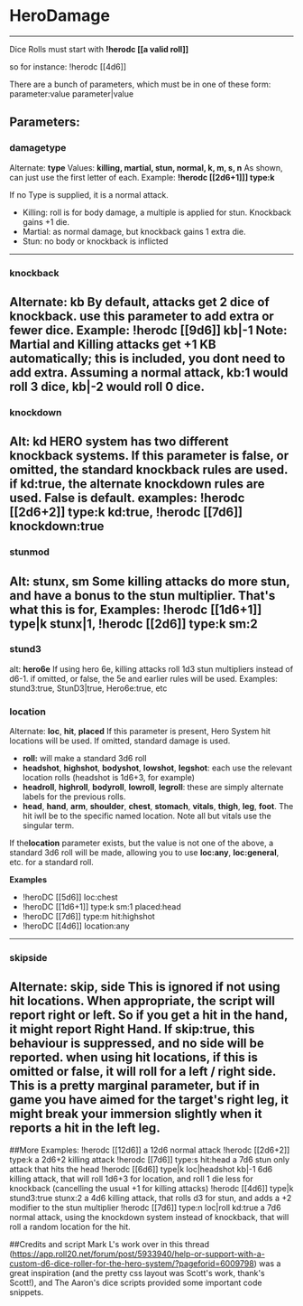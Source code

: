 # HeroDamage

---

Dice Rolls must start with
**!herodc [[a valid roll]]**

so for instance: !herodc [[4d6]]

There are a bunch of parameters, which must be in one of these form:
parameter:value
parameter|value

## Parameters:
### damagetype
Alternate: **type**
Values: **killing, martial, stun, normal, k, m, s, n**
As shown, can just use the first letter of each. 
Example: **!herodc [[2d6+1]]] type:k**

If no Type is supplied, it is a normal attack.
* Killing: roll is for body damage, a multiple is applied for stun. Knockback gains +1 die.
* Martial: as normal damage, but knockback gains 1 extra die.
* Stun: no body or knockback is inflicted
---

### knockback
Alternate: **kb**
By default, attacks get 2 dice of knockback. use this parameter to add extra or fewer dice.
Example: **!herodc [[9d6]] kb|-1**
Note: Martial and Killing attacks get +1 KB automatically; this is included, you dont need to add extra.
Assuming a normal attack, kb:1 would roll 3 dice, kb|-2 would roll 0 dice.
---

### knockdown
Alt: **kd**
HERO system has two different knockback systems. If this parameter is false, or omitted, the standard knockback rules are used. if kd:true, the alternate knockdown rules are used. 
False is default.
examples: **!herodc [[2d6+2]] type:k kd:true**, **!herodc [[7d6]] knockdown:true**
---

### stunmod
Alt: **stunx**, **sm**
Some killing attacks do more stun, and have a bonus to the stun multiplier. That's what this is for,
Examples: **!herodc [[1d6+1]] type|k stunx|1**, **!herodc [[2d6]] type:k sm:2**
---

### stund3
alt: **hero6e**
If using hero 6e, killing attacks roll 1d3 stun multipliers instead of d6-1. if omitted, or false, the 5e and earlier rules will be used.
Examples: stund3:true, StunD3|true, Hero6e:true, etc

### location
Alternate: **loc**, **hit**, **placed**
If this parameter is present, Hero System hit locations will be used. If omitted, standard damage is used. 
* **roll:** will make a standard 3d6 roll
* **headshot**, **highshot**, **bodyshot**, **lowshot**, **legshot**: each use the relevant location rolls (headshot is 1d6+3, for example)
* **headroll**, **highroll**, **bodyroll**, **lowroll**, **legroll**: these are simply alternate labels for the previous rolls.
* **head**, **hand**, **arm**, **shoulder**, **chest**, **stomach**, **vitals**, **thigh**, **leg**, **foot**. The hit iwll be to the specific named location. Note all but vitals use the singular term.

If the**location** parameter exists, but the value is not one of the above, a standard 3d6 roll will be made, allowing you to use **loc:any**, **loc:general**, etc. for a standard roll.

**Examples**
* !heroDC [[5d6]] loc:chest
* !heroDC [[1d6+1]] type:k sm:1 placed:head
* !heroDC [[7d6]] type:m hit:highshot
* !heroDC [[4d6]] location:any
---

### skipside
Alternate: **skip**, **side**
This is ignored if not using hit locations. When appropriate, the script will report right or left. So if you get a hit in the hand, it might report Right Hand. If skip:true, this behaviour is suppressed, and no side will be reported.
when using hit locations, if this is omitted or false, it will roll for a left / right side.
This is a pretty marginal parameter, but if in game you have aimed for the target's right leg, it might break your immersion slightly when it reports a hit in the left leg. 
---
##More Examples:
!herodc [[12d6]]
a 12d6 normal attack
!herodc [[2d6+2]] type:k
a 2d6+2 killing attack
!herodc [[7d6]] type:s hit:head
a 7d6 stun only attack that hits the head
!herodc [[6d6]] type|k loc|headshot kb|-1
6d6 killing attack, that will roll 1d6+3 for location, and roll 1 die less for knockback (cancelling the usual +1 for killing attacks)
!herodc [[4d6]] type|k stund3:true stunx:2
a 4d6 killing attack, that rolls d3 for stun, and adds a +2 modifier to the stun multiplier
!herodc [[7d6]] type:n loc|roll kd:true
a 7d6 normal attack, using the knockdown system instead of knockback, that will roll a random location for the hit.

##Credits and script
Mark L's work over in this thread (https://app.roll20.net/forum/post/5933940/help-or-support-with-a-custom-d6-dice-roller-for-the-hero-system/?pageforid=6009798) was a great inspiration (and the pretty css layout was Scott's work, thank's Scott!), and The Aaron's dice scripts provided some important code snippets.
